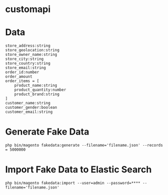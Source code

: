 # customapi

# Data
```store_name
store_address:string
store_geolocation:string
store_owner_name:string
store_city:string
store_country:string
store_email:string
order_id:number
order_amount
order_items = [
	product_name:string
	product_quantity:number
	product_brand:string
]
customer_name:string
customer_gender:boolean
customer_email:string
```
# Generate Fake Data
```
php bin/magento fakedata:generate --filename='filename.json' --records = 5000000
```
# Import Fake Data to Elastic Search
```
php bin/magento fakedata:import --user=admin --password=**** --filename='filename.json'
```
